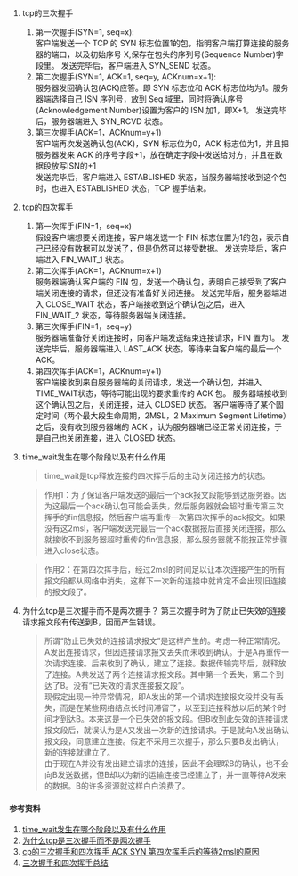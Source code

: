 1. tcp的三次握手
    1. 第一次握手(SYN=1, seq=x):  
      客户端发送一个 TCP 的 SYN 标志位置1的包，指明客户端打算连接的服务器的端口，以及初始序号 X,保存在包头的序列号(Sequence Number)字段里。
      发送完毕后，客户端进入 SYN_SEND 状态。
    2. 第二次握手(SYN=1, ACK=1, seq=y, ACKnum=x+1):  
      服务器发回确认包(ACK)应答。即 SYN 标志位和 ACK 标志位均为1。服务器端选择自己 ISN 序列号，放到 Seq 域里，同时将确认序号(Acknowledgement Number)设置为客户的 ISN 加1，即X+1。 发送完毕后，服务器端进入 SYN_RCVD 状态。
    3. 第三次握手(ACK=1，ACKnum=y+1)  
      客户端再次发送确认包(ACK)，SYN 标志位为0，ACK 标志位为1，并且把服务器发来 ACK 的序号字段+1，放在确定字段中发送给对方，并且在数据段放写ISN的+1  
      发送完毕后，客户端进入 ESTABLISHED 状态，当服务器端接收到这个包时，也进入 ESTABLISHED 状态，TCP 握手结束。
2. tcp的四次挥手
    1. 第一次挥手(FIN=1，seq=x)  
       假设客户端想要关闭连接，客户端发送一个 FIN 标志位置为1的包，表示自己已经没有数据可以发送了，但是仍然可以接受数据。
       发送完毕后，客户端进入 FIN_WAIT_1 状态。
    2. 第二次挥手(ACK=1，ACKnum=x+1)  
       服务器端确认客户端的 FIN 包，发送一个确认包，表明自己接受到了客户端关闭连接的请求，但还没有准备好关闭连接。
       发送完毕后，服务器端进入 CLOSE_WAIT 状态，客户端接收到这个确认包之后，进入 FIN_WAIT_2 状态，等待服务器端关闭连接。
    3. 第三次挥手(FIN=1，seq=y)  
       服务器端准备好关闭连接时，向客户端发送结束连接请求，FIN 置为1。
       发送完毕后，服务器端进入 LAST_ACK 状态，等待来自客户端的最后一个ACK。
    4. 第四次挥手(ACK=1，ACKnum=y+1)  
       客户端接收到来自服务器端的关闭请求，发送一个确认包，并进入 TIME_WAIT状态，等待可能出现的要求重传的 ACK 包。
       服务器端接收到这个确认包之后，关闭连接，进入 CLOSED 状态。
       客户端等待了某个固定时间（两个最大段生命周期，2MSL，2 Maximum Segment Lifetime）之后，没有收到服务器端的 ACK ，认为服务器端已经正常关闭连接，于是自己也关闭连接，进入 CLOSED 状态。
3. time_wait发生在哪个阶段以及有什么作用  
   > time_wait是tcp释放连接的四次挥手后的主动关闭连接方的状态。  
   
   > 作用1：为了保证客户端发送的最后一个ack报文段能够到达服务器。因为这最后一个ack确认包可能会丢失，然后服务器就会超时重传第三次挥手的fin信息报，然后客户端再重传一次第四次挥手的ack报文。如果没有这2msl，客户端发送完最后一个ack数据报后直接关闭连接，那么就接收不到服务器超时重传的fin信息报，那么服务器就不能按正常步骤进入close状态。     
   
   > 作用2：在第四次挥手后，经过2msl的时间足以让本次连接产生的所有报文段都从网络中消失，这样下一次新的连接中就肯定不会出现旧连接的报文段了。
4. 为什么tcp是三次握手而不是两次握手？
    第三次握手时为了防止已失效的连接请求报文段有传送到B，因而产生错误。
    > 所谓“防止已失效的连接请求报文”是这样产生的。考虑一种正常情况。A发出连接请求，但因连接请求报文丢失而未收到确认。于是A再重传一次请求连接。后来收到了确认，建立了连接。数据传输完毕后，就释放了连接。A共发送了两个连接请求报文段。其中第一个丢失，第二个到达了B。没有“已失效的请求连接报文段”。  
    > 现假定出现一种异常情况，即A发出的第一个请求连接报文段并没有丢失，而是在某些网络结点长时间滞留了，以至到连接释放以后的某个时间才到达B。本来这是一个已失效的报文段。但B收到此失效的连接请求报文段后，就误认为是A又发出一次新的连接请求。于是就向A发出确认报文段，同意建立连接。假定不采用三次握手，那么只要B发出确认，新的连接就建立了。  
    > 由于现在A并没有发出建立请求的连接，因此不会理睬B的确认，也不会向B发送数据，但B却以为新的运输连接已经建立了，并一直等待A发来的数据。B的许多资源就这样白白浪费了。
   
#### 参考资料
1. [time_wait发生在哪个阶段以及有什么作用](https://zhuanlan.zhihu.com/p/51961509)
2. [为什么tcp是三次握手而不是两次握手](https://zhuanlan.zhihu.com/p/51448333)
3. [cp的三次握手和四次挥手 ACK SYN 第四次挥手后的等待2msl的原因](https://zhuanlan.zhihu.com/p/37641172)
4. [三次握手和四次挥手总结](https://juejin.im/post/5d9c284b518825095879e7a5)